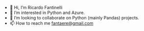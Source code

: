 - 👋 Hi, I’m Ricardo Fantinelli
- 👀 I’m interested in Python and Azure.
- 💞️ I’m looking to collaborate on Python (mainly Pandas) projects. 
- 📫 How to reach me fantaere@gmail.com
